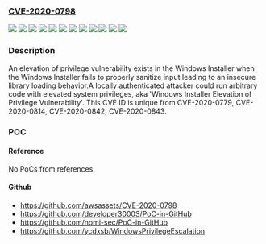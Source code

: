 ### [CVE-2020-0798](https://cve.mitre.org/cgi-bin/cvename.cgi?name=CVE-2020-0798)
![](https://img.shields.io/static/v1?label=Product&message=Windows%2010%20Version%201903%20for%2032-bit%20Systems&color=blue)
![](https://img.shields.io/static/v1?label=Product&message=Windows%2010%20Version%201903%20for%20ARM64-based%20Systems&color=blue)
![](https://img.shields.io/static/v1?label=Product&message=Windows%2010%20Version%201903%20for%20x64-based%20Systems&color=blue)
![](https://img.shields.io/static/v1?label=Product&message=Windows%2010%20Version%201909%20for%2032-bit%20Systems&color=blue)
![](https://img.shields.io/static/v1?label=Product&message=Windows%2010%20Version%201909%20for%20ARM64-based%20Systems&color=blue)
![](https://img.shields.io/static/v1?label=Product&message=Windows%2010%20Version%201909%20for%20x64-based%20Systems&color=blue)
![](https://img.shields.io/static/v1?label=Product&message=Windows%20Server%2C%20version%201903%20(Server%20Core%20installation)&color=blue)
![](https://img.shields.io/static/v1?label=Product&message=Windows%20Server%2C%20version%201909%20(Server%20Core%20installation)&color=blue)
![](https://img.shields.io/static/v1?label=Product&message=Windows%20Server&color=blue)
![](https://img.shields.io/static/v1?label=Product&message=Windows&color=blue)
![](https://img.shields.io/static/v1?label=Version&message=n%2Fa&color=blue)
![](https://img.shields.io/static/v1?label=Vulnerability&message=Elevation%20of%20Privilege&color=brighgreen)

### Description

An elevation of privilege vulnerability exists in the Windows Installer when the Windows Installer fails to properly sanitize input leading to an insecure library loading behavior.A locally authenticated attacker could run arbitrary code with elevated system privileges, aka 'Windows Installer Elevation of Privilege Vulnerability'. This CVE ID is unique from CVE-2020-0779, CVE-2020-0814, CVE-2020-0842, CVE-2020-0843.

### POC

#### Reference
No PoCs from references.

#### Github
- https://github.com/awsassets/CVE-2020-0798
- https://github.com/developer3000S/PoC-in-GitHub
- https://github.com/nomi-sec/PoC-in-GitHub
- https://github.com/ycdxsb/WindowsPrivilegeEscalation

